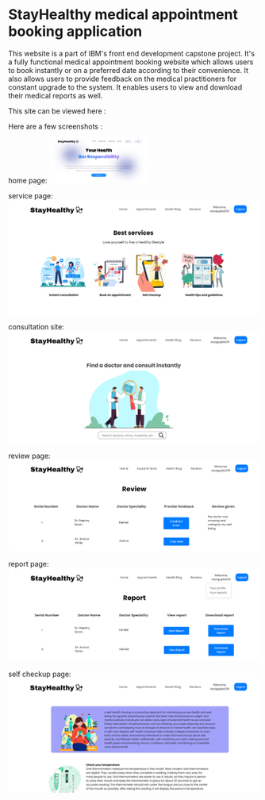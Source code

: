 # StayHealthy medical appointment booking application

This website is a part of IBM's front end development capstone project. It's a fully functional medical appointment booking website which allows users to book instantly or on a preferred date according to their convenience. It also allows users to provide feedback on the medical practitioners for constant upgrade to the system. It enables users to view and download their medical reports as well.

This site can be viewed here : 

Here are a few screenshots :

home page: 
<img src = './healthcare_screenshots/homepage.png' width="200" height="auto">

service page:
<img src = './healthcare_screenshots/services.png'>

consultation site:
<img src = './healthcare_screenshots/instant-consultation.png'>

review page:
<img src = './healthcare_screenshots/review.png'>

report page:
<img src = './healthcare_screenshots/report.png'>

self checkup page:
<img src = './healthcare_screenshots/self_checkup.png'>